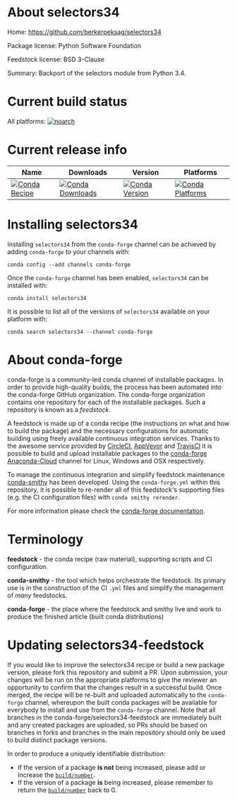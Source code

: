 About selectors34
=================

Home: https://github.com/berkerpeksag/selectors34

Package license: Python Software Foundation

Feedstock license: BSD 3-Clause

Summary: Backport of the selectors module from Python 3.4.



Current build status
====================

All platforms:
[![noarch](https://img.shields.io/circleci/project/github/conda-forge/selectors34-feedstock/master.svg?label=noarch)](https://circleci.com/gh/conda-forge/selectors34-feedstock)

Current release info
====================

| Name | Downloads | Version | Platforms |
| --- | --- | --- | --- |
| [![Conda Recipe](https://img.shields.io/badge/recipe-selectors34-green.svg)](https://anaconda.org/conda-forge/selectors34) | [![Conda Downloads](https://img.shields.io/conda/dn/conda-forge/selectors34.svg)](https://anaconda.org/conda-forge/selectors34) | [![Conda Version](https://img.shields.io/conda/vn/conda-forge/selectors34.svg)](https://anaconda.org/conda-forge/selectors34) | [![Conda Platforms](https://img.shields.io/conda/pn/conda-forge/selectors34.svg)](https://anaconda.org/conda-forge/selectors34) |

Installing selectors34
======================

Installing `selectors34` from the `conda-forge` channel can be achieved by adding `conda-forge` to your channels with:

```
conda config --add channels conda-forge
```

Once the `conda-forge` channel has been enabled, `selectors34` can be installed with:

```
conda install selectors34
```

It is possible to list all of the versions of `selectors34` available on your platform with:

```
conda search selectors34 --channel conda-forge
```


About conda-forge
=================

conda-forge is a community-led conda channel of installable packages.
In order to provide high-quality builds, the process has been automated into the
conda-forge GitHub organization. The conda-forge organization contains one repository
for each of the installable packages. Such a repository is known as a *feedstock*.

A feedstock is made up of a conda recipe (the instructions on what and how to build
the package) and the necessary configurations for automatic building using freely
available continuous integration services. Thanks to the awesome service provided by
[CircleCI](https://circleci.com/), [AppVeyor](https://www.appveyor.com/)
and [TravisCI](https://travis-ci.org/) it is possible to build and upload installable
packages to the [conda-forge](https://anaconda.org/conda-forge)
[Anaconda-Cloud](https://anaconda.org/) channel for Linux, Windows and OSX respectively.

To manage the continuous integration and simplify feedstock maintenance
[conda-smithy](https://github.com/conda-forge/conda-smithy) has been developed.
Using the ``conda-forge.yml`` within this repository, it is possible to re-render all of
this feedstock's supporting files (e.g. the CI configuration files) with ``conda smithy rerender``.

For more information please check the [conda-forge documentation](https://conda-forge.org/docs/).

Terminology
===========

**feedstock** - the conda recipe (raw material), supporting scripts and CI configuration.

**conda-smithy** - the tool which helps orchestrate the feedstock.
                   Its primary use is in the construction of the CI ``.yml`` files
                   and simplify the management of *many* feedstocks.

**conda-forge** - the place where the feedstock and smithy live and work to
                  produce the finished article (built conda distributions)


Updating selectors34-feedstock
==============================

If you would like to improve the selectors34 recipe or build a new
package version, please fork this repository and submit a PR. Upon submission,
your changes will be run on the appropriate platforms to give the reviewer an
opportunity to confirm that the changes result in a successful build. Once
merged, the recipe will be re-built and uploaded automatically to the
`conda-forge` channel, whereupon the built conda packages will be available for
everybody to install and use from the `conda-forge` channel.
Note that all branches in the conda-forge/selectors34-feedstock are
immediately built and any created packages are uploaded, so PRs should be based
on branches in forks and branches in the main repository should only be used to
build distinct package versions.

In order to produce a uniquely identifiable distribution:
 * If the version of a package **is not** being increased, please add or increase
   the [``build/number``](https://conda.io/docs/user-guide/tasks/build-packages/define-metadata.html#build-number-and-string).
 * If the version of a package **is** being increased, please remember to return
   the [``build/number``](https://conda.io/docs/user-guide/tasks/build-packages/define-metadata.html#build-number-and-string)
   back to 0.
